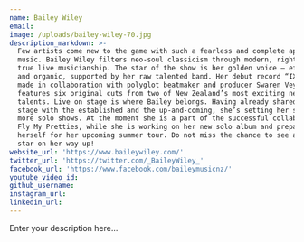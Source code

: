 ```yaml
---
name: Bailey Wiley
email:
image: /uploads/bailey-wiley-70.jpg
description_markdown: >-
  Few artists come new to the game with such a fearless and complete approach to
  music. Bailey Wiley filters neo-soul classicism through modern, righteous and
  true live musicianship. The star of the show is her golden voice – effortless
  and organic, supported by her raw talented band. Her debut record “IXL” is
  made in collaboration with polyglot beatmaker and producer Swaren Veygal and
  features six original cuts from two of New Zealand’s most exciting new
  talents. Live on stage is where Bailey belongs. Having already shared the
  stage with the established and the up-and-coming, she’s setting her sights on
  more solo shows. At the moment she is a part of the successful collaborative
  Fly My Pretties, while she is working on her new solo album and preparing
  herself for her upcoming summer tour. Do not miss the chance to see a true
  star on her way up!
website_url: 'https://www.baileywiley.com/'
twitter_url: 'https://twitter.com/_BaileyWiley_'
facebook_url: 'https://www.facebook.com/baileymusicnz/'
youtube_video_id:
github_username:
instagram_url:
linkedin_url:
---
```


Enter your description here...
